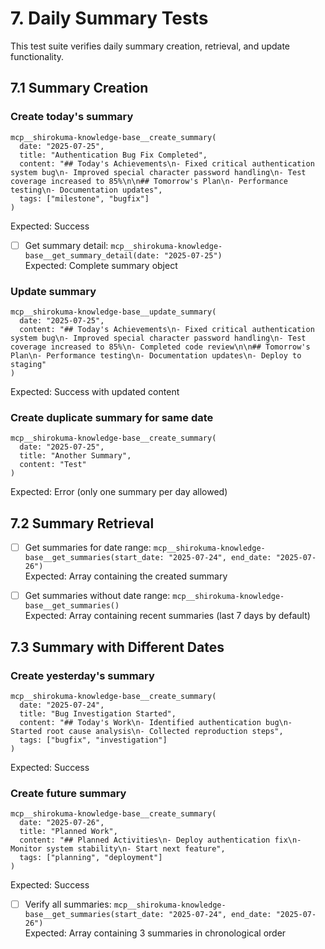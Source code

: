 # 7. Daily Summary Tests

This test suite verifies daily summary creation, retrieval, and update functionality.

## 7.1 Summary Creation

### Create today's summary
```
mcp__shirokuma-knowledge-base__create_summary(
  date: "2025-07-25",
  title: "Authentication Bug Fix Completed",
  content: "## Today's Achievements\n- Fixed critical authentication system bug\n- Improved special character password handling\n- Test coverage increased to 85%\n\n## Tomorrow's Plan\n- Performance testing\n- Documentation updates",
  tags: ["milestone", "bugfix"]
)
```
Expected: Success

- [ ] Get summary detail: `mcp__shirokuma-knowledge-base__get_summary_detail(date: "2025-07-25")`  
      Expected: Complete summary object

### Update summary
```
mcp__shirokuma-knowledge-base__update_summary(
  date: "2025-07-25",
  content: "## Today's Achievements\n- Fixed critical authentication system bug\n- Improved special character password handling\n- Test coverage increased to 85%\n- Completed code review\n\n## Tomorrow's Plan\n- Performance testing\n- Documentation updates\n- Deploy to staging"
)
```
Expected: Success with updated content

### Create duplicate summary for same date
```
mcp__shirokuma-knowledge-base__create_summary(
  date: "2025-07-25",
  title: "Another Summary",
  content: "Test"
)
```
Expected: Error (only one summary per day allowed)

## 7.2 Summary Retrieval

- [ ] Get summaries for date range: `mcp__shirokuma-knowledge-base__get_summaries(start_date: "2025-07-24", end_date: "2025-07-26")`  
      Expected: Array containing the created summary

- [ ] Get summaries without date range: `mcp__shirokuma-knowledge-base__get_summaries()`  
      Expected: Array containing recent summaries (last 7 days by default)

## 7.3 Summary with Different Dates

### Create yesterday's summary
```
mcp__shirokuma-knowledge-base__create_summary(
  date: "2025-07-24",
  title: "Bug Investigation Started",
  content: "## Today's Work\n- Identified authentication bug\n- Started root cause analysis\n- Collected reproduction steps",
  tags: ["bugfix", "investigation"]
)
```
Expected: Success

### Create future summary
```
mcp__shirokuma-knowledge-base__create_summary(
  date: "2025-07-26",
  title: "Planned Work",
  content: "## Planned Activities\n- Deploy authentication fix\n- Monitor system stability\n- Start next feature",
  tags: ["planning", "deployment"]
)
```
Expected: Success

- [ ] Verify all summaries: `mcp__shirokuma-knowledge-base__get_summaries(start_date: "2025-07-24", end_date: "2025-07-26")`  
      Expected: Array containing 3 summaries in chronological order